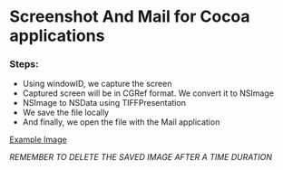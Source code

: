 # Screenshot And Mail for Cocoa applications

### Steps:

- Using windowID, we capture the screen
- Captured screen will be in CGRef format. We convert it to NSImage
- NSImage to NSData using TIFFPresentation
- We save the file locally
- And finally, we open the file with the Mail application

[Example Image](https://cloud.githubusercontent.com/assets/8280282/7342039/e437c954-ecca-11e4-9c28-cc2c97888e15.png)


*REMEMBER TO DELETE THE SAVED IMAGE AFTER A TIME DURATION*
